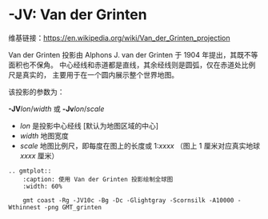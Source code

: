 # -JV: Van der Grinten

维基链接：<https://en.wikipedia.org/wiki/Van_der_Grinten_projection>

Van der Grinten 投影由 Alphons J. van der Grinten 于 1904 年提出，其既不等面积也不保角。
中心经线和赤道都是直线，其余经线则是圆弧，仅在赤道处比例尺是真实的，
主要用于在一个圆内展示整个世界地图。

该投影的参数为：

**-JV***lon*/*width*
或
**-Jv***lon*/*scale*

- *lon* 是投影中心经线 \[默认为地图区域的中心\]
- *width* 地图宽度
- *scale* 地图比例尺，即每度在图上的长度或 1:*xxxx* （图上 1 厘米对应真实地球 *xxxx* 厘米）

```{eval-rst}
.. gmtplot::
    :caption: 使用 Van der Grinten 投影绘制全球图
    :width: 60%

    gmt coast -Rg -JV10c -Bg -Dc -Glightgray -Scornsilk -A10000 -Wthinnest -png GMT_grinten
```
